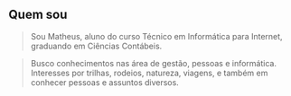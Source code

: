 ## Quem sou

>Sou Matheus, aluno do curso Técnico em Informática para Internet, graduando em Ciências Contábeis.

>Busco conhecimentos nas área de gestão, pessoas e informática.
Interesses por trilhas, rodeios, natureza, viagens, e também em conhecer pessoas e assuntos diversos.
